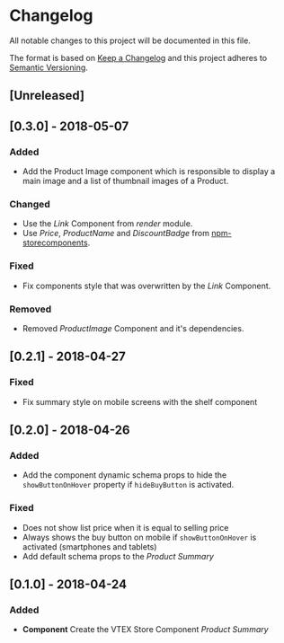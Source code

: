 # Changelog

All notable changes to this project will be documented in this file.

The format is based on [Keep a Changelog](http://keepachangelog.com/en/1.0.0/)
and this project adheres to [Semantic Versioning](http://semver.org/spec/v2.0.0.html).

## [Unreleased]

## [0.3.0] - 2018-05-07
### Added
* Add the Product Image component which is responsible to display a main image and a list of thumbnail images of a Product.

### Changed
* Use the _Link_ Component from _render_ module.
* Use _Price_, _ProductName_ and _DiscountBadge_ from [npm-storecomponents](https://github.com/vtex-apps/npm-storecomponents).

### Fixed
* Fix components style that was overwritten by the _Link_ Component.

### Removed
* Removed _ProductImage_ Component and it's dependencies.

## [0.2.1] - 2018-04-27
### Fixed
* Fix summary style on mobile screens with the shelf component

## [0.2.0] - 2018-04-26
### Added
* Add the component dynamic schema props to hide the `showButtonOnHover` property if `hideBuyButton` is activated.
### Fixed
* Does not show list price when it is equal to selling price
* Always shows the buy button on mobile if `showButtonOnHover` is activated (smartphones and tablets)
* Add default schema props to the _Product Summary_

## [0.1.0] - 2018-04-24
### Added
* **Component** Create the VTEX Store Component _Product Summary_
